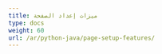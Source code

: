 ```yaml
---
title: ميزات إعداد الصفحة
type: docs
weight: 60
url: /ar/python-java/page-setup-features/
---
```



